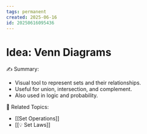 ```yaml
---
tags: permanent
created: 2025-06-16
id: 20250616095436
---
```


# Idea: Venn Diagrams

✍ Summary:
- Visual tool to represent sets and their relationships.
- Useful for union, intersection, and complement.
- Also used in logic and probability.

👀 Related Topics:
- [[Set Operations]]
- [[💡 Set Laws]]
